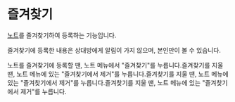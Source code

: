 # 즐겨찾기

[노트](./note)를 즐겨찾기하여 등록하는 기능입니다.

<!--TODO:「お気に入りページ」をMisskey Webに飛ばすリンクで置き換え-->

즐겨찾기에 등록한 내용은 상대방에게 알림이 가지 않으며, 본인만이 볼 수 있습니다.

노트를 즐겨찾기에 등록할 땐, 노트 메뉴에서 "즐겨찾기"를 누릅니다.즐겨찾기를 지울 땐, 노트 메뉴에 있는 "즐겨찾기에서 제거"를 누릅니다.즐겨찾기를 지울 땐, 노트 메뉴에 있는 "즐겨찾기에서 제거"를 누릅니다.즐겨찾기를 지울 땐, 노트 메뉴에 있는 "즐겨찾기에서 제거"를 누릅니다.
